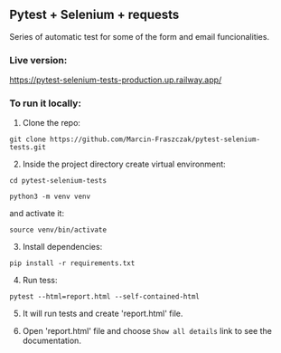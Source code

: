 ## Pytest + Selenium + requests

Series of automatic test for some of the form and email funcionalities.

### Live version:

https://pytest-selenium-tests-production.up.railway.app/


### To run it locally:

1) Clone the repo:

```git clone https://github.com/Marcin-Fraszczak/pytest-selenium-tests.git```

2) Inside the project directory create virtual environment:

```cd pytest-selenium-tests```

```python3 -m venv venv```

and activate it:

```source venv/bin/activate```

3) Install dependencies:

```pip install -r requirements.txt```

4) Run tess:

```pytest --html=report.html --self-contained-html```

5) It will run tests and create 'report.html' file.

6) Open 'report.html' file and choose ``Show all details`` link to see the documentation. 